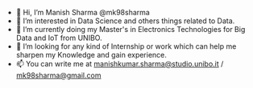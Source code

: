 - 👋 Hi, I’m Manish Sharma @mk98sharma
- 👀 I’m interested in Data Science and others things related to Data.
- 🌱 I’m currently doing my Master's in Electronics Technologies for Big Data and IoT from UNIBO.
- 💞️ I’m looking for any kind of Internship or work which can help me sharpen my Knowledge and gain experience.
- 📫 You can write me at manishkumar.sharma@studio.unibo.it / mk98sharma@gmail.com
<!---
mk98sharma/mk98sharma is a ✨ special ✨ repository because its `README.md` (this file) appears on your GitHub profile.
You can click the Preview link to take a look at your changes.
--->
